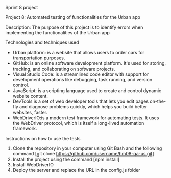 Sprint 8 project

Project 8: Automated testing of functionalities for the Urban app 

Description: The purpose of this project is to identify errors when implementing the functionalities of the Urban app

Technologies and techniques used

- Urban platform: is a website that allows users to order cars for transportation purposes.
- GitHub: is an online software development platform. It's used for storing, tracking, and collaborating on software projects.
- Visual Studio Code: is a streamlined code editor with support for development operations like debugging, task running, and version control.
- JavaScript: is a scripting language used to create and control dynamic website content.
- DevTools is a set of web developer tools that lets you edit pages on-the-fly and diagnose problems quickly, which helps you build better websites, faster.
- WebDriverIO:is a modern test framework for automating tests. It uses the WebDriver protocol, which is itself a long-lived automation framework.

Instructions on how to use the tests

1. Clone the repository in your computer using Git Bash and the following command [git clone https://github.com/username/hm08-qa-us.git]
2. Install the project using the command [npm install]
3. Install WebDriverIO
4. Deploy the server and replace the URL in the config.js folder
